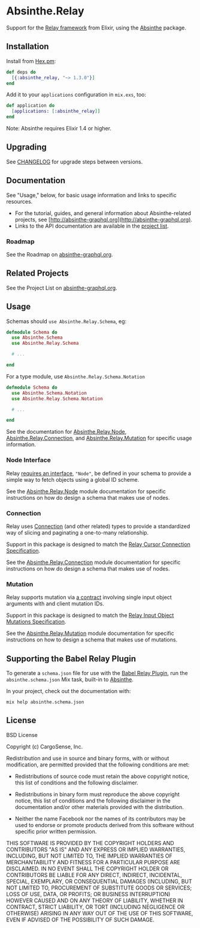 # Absinthe.Relay

Support for the [Relay framework](https://facebook.github.io/relay/)
from Elixir, using the [Absinthe](https://github.com/absinthe-graphql/absinthe)
package.

## Installation

Install from [Hex.pm](https://hex.pm/packages/absinthe_relay):

```elixir
def deps do
  [{:absinthe_relay, "~> 1.3.0"}]
end
```

Add it to your `applications` configuration in `mix.exs`, too:

```elixir
def application do
  [applications: [:absinthe_relay]]
end
```

Note: Absinthe requires Elixir 1.4 or higher.

## Upgrading

See [CHANGELOG](./CHANGELOG.md) for upgrade steps between versions.

## Documentation

See "Usage," below, for basic usage information and links to specific resources.

- For the tutorial, guides, and general information about Absinthe-related
  projects, see [http://absinthe-graphql.org](http://absinthe-graphql.org).
- Links to the API documentation are available in the [project list](http://absinthe-graphql.org/projects).

### Roadmap

See the Roadmap on [absinthe-graphql.org](http://absinthe-graphql.org/roadmap).

## Related Projects

See the Project List on [absinthe-graphql.org](http://absinthe-graphql.org/projects).

## Usage

Schemas should `use Absinthe.Relay.Schema`, eg:

```elixir
defmodule Schema do
  use Absinthe.Schema
  use Absinthe.Relay.Schema

  # ...

end
```

For a type module, use `Absinthe.Relay.Schema.Notation`

```elixir
defmodule Schema do
  use Absinthe.Schema.Notation
  use Absinthe.Relay.Schema.Notation

  # ...

end
```

See the documentation for [Absinthe.Relay.Node](https://hexdocs.pm/absinthe_relay/Absinthe.Relay.Node.html),
[Absinthe.Relay.Connection](https://hexdocs.pm/absinthe_relay/Absinthe.Relay.Connection.html), and [Absinthe.Relay.Mutation](https://hexdocs.pm/absinthe_relay/Absinthe.Relay.Mutation.html)  for
specific usage information.

### Node Interface

Relay
[requires an interface](https://facebook.github.io/relay/docs/graphql-object-identification.html),
`"Node"`, be defined in your schema to provide a simple way to fetch
objects using a global ID scheme.

See the [Absinthe.Relay.Node](https://hexdocs.pm/absinthe_relay/Absinthe.Relay.Node.html)
module documentation for specific instructions on how do design a schema that makes use of nodes.

### Connection

Relay uses
[Connection](http://facebook.github.io/relay/docs/graphql-connections.html)
(and other related) types to provide a standardized way of slicing and
paginating a one-to-many relationship.

Support in this package is designed to match the [Relay Cursor Connection Specification](http://facebook.github.io/relay/graphql/connections.htm).

See the [Absinthe.Relay.Connection](https://hexdocs.pm/absinthe_relay/Absinthe.Relay.Connection.html)
module documentation for specific instructions on how do design a schema that makes use of nodes.

### Mutation

Relay supports mutation via [a contract](https://facebook.github.io/relay/docs/graphql-mutations.html) involving single input object arguments with and client mutation
IDs.

Support in this package is designed to match the [Relay Input Object Mutations Specification](https://facebook.github.io/relay/graphql/mutations.htm).

See the [Absinthe.Relay.Mutation](https://hexdocs.pm/absinthe_relay/Absinthe.Relay.Mutation.html) module documentation for specific instructions on how to design a schema that makes use of mutations.

## Supporting the Babel Relay Plugin

To generate a `schema.json` file for use with the [Babel Relay Plugin](https://facebook.github.io/relay/docs/guides-babel-plugin.html#schema-json), run the `absinthe.schema.json` Mix task, built-in to [Absinthe](https://github.com/absinthe-graphql/absinthe).

In your project, check out the documentation with:

```
mix help absinthe.schema.json
```

## License

BSD License

Copyright (c) CargoSense, Inc.

Redistribution and use in source and binary forms, with or without modification,
are permitted provided that the following conditions are met:

 * Redistributions of source code must retain the above copyright notice, this
   list of conditions and the following disclaimer.

 * Redistributions in binary form must reproduce the above copyright notice,
   this list of conditions and the following disclaimer in the documentation
   and/or other materials provided with the distribution.

 * Neither the name Facebook nor the names of its contributors may be used to
   endorse or promote products derived from this software without specific
   prior written permission.

THIS SOFTWARE IS PROVIDED BY THE COPYRIGHT HOLDERS AND CONTRIBUTORS "AS IS" AND
ANY EXPRESS OR IMPLIED WARRANTIES, INCLUDING, BUT NOT LIMITED TO, THE IMPLIED
WARRANTIES OF MERCHANTABILITY AND FITNESS FOR A PARTICULAR PURPOSE ARE
DISCLAIMED. IN NO EVENT SHALL THE COPYRIGHT HOLDER OR CONTRIBUTORS BE LIABLE FOR
ANY DIRECT, INDIRECT, INCIDENTAL, SPECIAL, EXEMPLARY, OR CONSEQUENTIAL DAMAGES
(INCLUDING, BUT NOT LIMITED TO, PROCUREMENT OF SUBSTITUTE GOODS OR SERVICES;
LOSS OF USE, DATA, OR PROFITS; OR BUSINESS INTERRUPTION) HOWEVER CAUSED AND ON
ANY THEORY OF LIABILITY, WHETHER IN CONTRACT, STRICT LIABILITY, OR TORT
(INCLUDING NEGLIGENCE OR OTHERWISE) ARISING IN ANY WAY OUT OF THE USE OF THIS
SOFTWARE, EVEN IF ADVISED OF THE POSSIBILITY OF SUCH DAMAGE.
